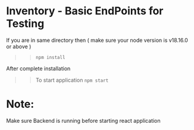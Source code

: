 # Inventory - Basic EndPoints for Testing 

If you are in same directory then 
( make sure your node version is v18.16.0 or above )
>> `npm install`

After complete installation

>> To start application `npm start`

# Note: 
Make sure Backend is running before starting react application  